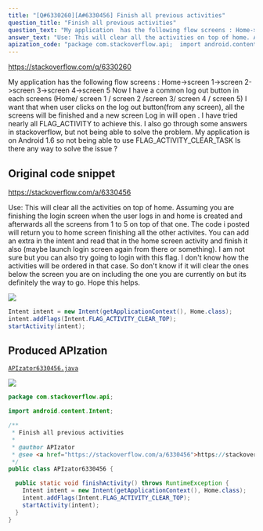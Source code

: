 ```yaml
---
title: "[Q#6330260][A#6330456] Finish all previous activities"
question_title: "Finish all previous activities"
question_text: "My application  has the following flow screens : Home->screen 1->screen 2->screen 3->screen 4->screen 5 Now I have a common log out  button in each screens (Home/ screen 1 / screen 2 /screen 3/ screen 4 / screen 5) I want that when user clicks on the log out button(from any screen), all the screens will be finished and a new screen Log in will open . I have tried nearly all FLAG_ACTIVITY to achieve this. I also go through some answers in stackoverflow, but not being able to solve the problem. My application is on Android 1.6 so not being able to use FLAG_ACTIVITY_CLEAR_TASK Is there any way to solve the issue ?"
answer_text: "Use: This will clear all the activities on top of home. Assuming you are finishing the login screen when the user logs in and home is created and afterwards all the screens from 1 to 5 on top of that one. The code i posted will return you to home screen finishing all the other activites. You can add an extra in the intent and read that in the home screen activity and finish it also (maybe launch login screen again from there or something). I am not sure but you can also try going to login with this flag. I don't know how the activities will be ordered in that case. So don't know if it will clear the ones below the screen you are on including the one you are currently on but its definitely the way to go. Hope this helps."
apization_code: "package com.stackoverflow.api;  import android.content.Intent;  /**  * Finish all previous activities  *  * @author APIzator  * @see <a href=\"https://stackoverflow.com/a/6330456\">https://stackoverflow.com/a/6330456</a>  */ public class APIzator6330456 {    public static void finishActivity() throws RuntimeException {     Intent intent = new Intent(getApplicationContext(), Home.class);     intent.addFlags(Intent.FLAG_ACTIVITY_CLEAR_TOP);     startActivity(intent);   } }"
---
```


https://stackoverflow.com/q/6330260

My application  has the following flow screens :
Home-&gt;screen 1-&gt;screen 2-&gt;screen 3-&gt;screen 4-&gt;screen 5
Now I have a common log out  button in each screens
(Home/ screen 1 / screen 2 /screen 3/ screen 4 / screen 5)
I want that when user clicks on the log out button(from any screen), all the screens will be finished and a new screen Log in will open .
I have tried nearly all FLAG_ACTIVITY to achieve this.
I also go through some answers in stackoverflow, but not being able to solve the problem.
My application is on Android 1.6 so not being able to use FLAG_ACTIVITY_CLEAR_TASK
Is there any way to solve the issue ?



## Original code snippet

https://stackoverflow.com/a/6330456

Use:
This will clear all the activities on top of home.
Assuming you are finishing the login screen when the user logs in and home is created and afterwards all the screens from 1 to 5 on top of that one. The code i posted will return you to home screen finishing all the other activites. You can add an extra in the intent and read that in the home screen activity and finish it also (maybe launch login screen again from there or something).
I am not sure but you can also try going to login with this flag. I don&#x27;t know how the activities will be ordered in that case. So don&#x27;t know if it will clear the ones below the screen you are on including the one you are currently on but its definitely the way to go.
Hope this helps.

<div class="code-logo"><img src="/stackoverflow.png" /></div>

```java
Intent intent = new Intent(getApplicationContext(), Home.class);
intent.addFlags(Intent.FLAG_ACTIVITY_CLEAR_TOP);
startActivity(intent);
```

## Produced APIzation

[`APIzator6330456.java`](https://github.com/pasqualesalza/apization-temp-data/raw/master/search/APIzator6330456.java)

<div class="code-logo"><img src="/apizator.png" /></div>

```java
package com.stackoverflow.api;

import android.content.Intent;

/**
 * Finish all previous activities
 *
 * @author APIzator
 * @see <a href="https://stackoverflow.com/a/6330456">https://stackoverflow.com/a/6330456</a>
 */
public class APIzator6330456 {

  public static void finishActivity() throws RuntimeException {
    Intent intent = new Intent(getApplicationContext(), Home.class);
    intent.addFlags(Intent.FLAG_ACTIVITY_CLEAR_TOP);
    startActivity(intent);
  }
}

```